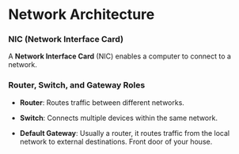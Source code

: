 # Network Architecture

### NIC (Network Interface Card)

A **Network Interface Card** (NIC) enables a computer to connect to a network.

### Router, Switch, and Gateway Roles

- **Router**: Routes traffic between different networks.

- **Switch**: Connects multiple devices within the same network.

- **Default Gateway**: Usually a router, it routes traffic from the local network to external destinations. Front door of your house.
